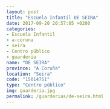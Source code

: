 ```yaml
---
layout: post
title: "Escuela Infantil DE SEIRA"
date: 2017-09-20 20:57:05 +0200
categories:
- Escuela Infantil
- a-coruna
- seira
- Centro público
- guarderia
name: "DE SEIRA"
province: "A Coruña"
location: "Seira"
code: "15014751"
type: "Centro público"
img: guarderia.jpg
permalink: /guarderias/de-seira.html
---
```

